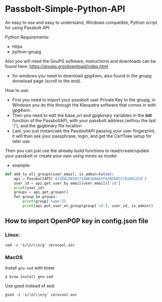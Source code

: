 # Passbolt-Simple-Python-API
An easy to use and easy to understand, Windows compatible, Python script for using Passbolt API

Python Requirements: 
- httpx
- python-gnupg

Also you will need the GnuPG software, instructions and downloads can be found here:
https://gnupg.org/download/index.html
* for windows you need to download gpg4win, also found in the gnupg donwload page (scroll to the end). 

How to use:
- First you need to import your passbolt user Private Key to the gnupg, in Windows you do this through the Kleopatra software that comes in with gpg4win.
- Then you need to edit the base_url and gpgbinary variables in the __init__ function of the PassboltAPI, with your passbolt address (withou the last '/'), and the gpgbinary file location
- Last, you just instanciate the PassboltAPI passing your user fingerprint, it will then ask your passphrase, login, and get the CsrfToke setup for later use.

Then you can just use the already build functions to read/create/update your passbolt or create your own using mines as model. 

- example:
```python
def add_to_all_groups(user_email, is_admin=False):
    api = PassboltAPI('833DDC08501714B816AD6FFA2B56DC5702A012C0')
    user_id = api.get_user_by_email(user_email)['id']
    print(user_id)
    groups = api.get_groups()
    for group in groups:
        print(group['name'])
        print(api.put_user_on_group(group['id'], user_id, is_admin))
```

## How to import OpenPGP key in config.json file

### Linux:

```
sed -z 's/\n/\\n/g' zerocool.asc
```

### MacOS

Install `gnu-sed` with brew:

```
$ brew install gnu-sed
```

Use gsed instead of sed:

```
gsed -z 's/\n/\\n/g' zerocool.asc
```